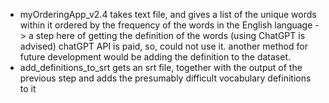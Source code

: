 -  myOrderingApp_v2.4  takes text file, and gives a list of the unique words within it ordered by the frequency of the words in the English language
-> a step here of getting the definition of the words (using ChatGPT is advised) chatGPT API is paid, so, could not use it. another method for future development would be adding the definition to the dataset.
-  add_definitions_to_srt  gets an srt file, together with the output of the previous step and adds the presumably difficult vocabulary definitions to it

